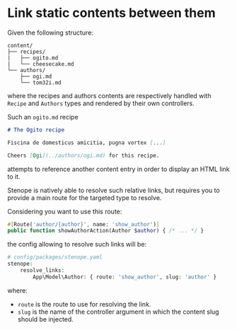 # Link static contents between them

Given the following structure:

```treeview
content/
├── recipes/
|   ├── ogito.md
|   └── cheesecake.md
└── authors/
    ├── ogi.md
    └── tom32i.md
```

where the recipes and authors contents are respectively handled with `Recipe` 
and `Authors` types and rendered by their own controllers.

Such an `ogito.md` recipe

```markdown
# The Ogito recipe

Fiscina de domesticus amicitia, pugna vortex [...]

Cheers [Ogi](../authors/ogi.md) for this recipe.
```

attempts to reference another content entry in order to display an HTML link to it.

Stenope is natively able to resolve such relative links, but requires you to 
provide a main route for the targeted type to resolve.

Considering you want to use this route:

```php
#[Route('author/{author}', name: 'show_author')]
public function showAuthorAction(Author $author) { /* ... */ }
```

the config allowing to resolve such links will be:

```php
# config/packages/stenope.yaml
stenope:
    resolve_links:
        App\Model\Author: { route: 'show_author', slug: 'author' }
```

where:

- `route` is the route to use for resolving the link.
- `slug` is the name of the controller argument in which the content slug should be injected.
